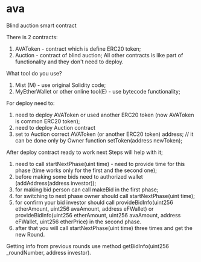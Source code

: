 # ava
Blind auction smart contract

There is 2 contracts:
1. AVAToken - contract which is define ERC20 token;
2. Auction - contract of blind auction;
All other contracts is like part of functionality and they don't need to deploy.

What tool do you use?
1. Mist (M) - use original Solidity code;
2. MyEtherWallet or other online tool(E) - use bytecode functionality;

For deploy need to:
1. need to deploy AVAToken or used another ERC20 token (now AVAToken is common ERC20 token);
2. need to deploy Auction contract
3. set to Auction correct AVAToken (or another ERC20 token) address; // it can be done only by Owner function setToken(address newToken);

After deploy contract ready to work next Steps will help with it;
1. need to call startNextPhase(uint time) - need to provide time for this phase (time works only for the first and the second one);
2. before making some bids need to authorized wallet (addAddress(address investor));
3. for making bid person can call makeBid in the first phase;
4. for switching to next phase owner should call startNextPhase(uint time);
5. for confirm your bid investor should call provideBidInfo(uint256 etherAmount, uint256 avaAmount, address eFWallet) or provideBidInfo(uint256 etherAmount, uint256 avaAmount, address eFWallet, uint256 etherPrice) in the second phase.
6. after that you will call startNextPhase(uint time) three times and get the new Round.

Getting info from previous rounds use method getBidInfo(uint256 _roundNumber, address investor).